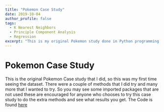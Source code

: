 ```yaml
---
title: "Pokemon Case Study"
date: 2019-10-04
author_profile: false
tags: 
  - K Nearest Neighbors
  - Principle Component Analysis
  - Regression 
excerpt: "This is my original Pokemon study done in Python programming language."
---
```


# Pokemon Case Study

This is the original Pokemon Case study that I did, so this was my first time seeing the dataset. There were a couple of methods that I did try and many more that I wanted to try. So you may see some imported packages that are not used these are encouraged for anyone who chooses to try this case study to do the extra methods and see what results you get. The Code is found [here](https://github.com/jcaston91/Pokemon)
